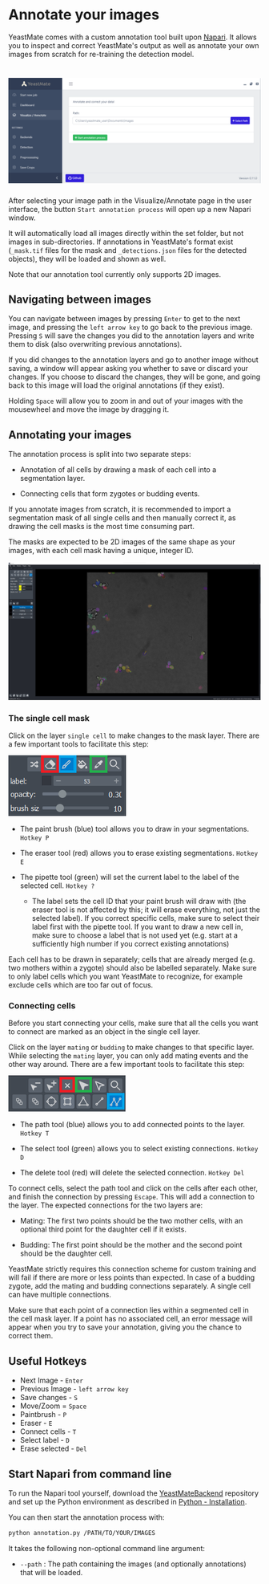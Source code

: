 # Annotate your images

YeastMate comes with a custom annotation tool built upon [Napari](https://napari.org). It allows you to inspect and correct YeastMate's output as well as annotate your own images from scratch for re-training the detection model.

# ![Screenshot](imgs/annotate.png)

After selecting your image path in the Visualize/Annotate page in the user interface, the button ```Start annotation process``` will open up a new Napari window.

It will automatically load all images directly within the set folder, but not images in sub-directories. If annotations in YeastMate's format exist (```_mask.tif``` files for the mask and ```_detections.json``` files for the detected objects), they will be loaded and shown as well.

Note that our annotation tool currently only supports 2D images.

## Navigating between images

You can navigate between images by pressing ```Enter``` to get to the next image, and pressing the ```left arrow key``` to go back to the previous image. Pressing ```S``` will save the changes you did to the annotation layers and write them to disk (also overwriting previous annotations).

If you did changes to the annotation layers and go to another image without saving, a window will appear asking you whether to save or discard your changes. If you choose to discard the changes, they will be gone, and going back to this image will load the original annotations (if they exist).

Holding ```Space``` will allow you to zoom in and out of your images with the mousewheel and move the image by dragging it.

## Annotating your images

The annotation process is split into two separate steps:

* Annotation of all cells by drawing a mask of each cell into a segmentation layer.

* Connecting cells that form zygotes or budding events.

If you annotate images from scratch, it is recommended to import a segmentation mask of all single cells and then manually correct it, as drawing the cell masks is the most time consuming part.

The masks are expected to be 2D images of the same shape as your images, with each cell mask having a unique, integer ID.

![Screenshot](imgs/overview.png)

### The single cell mask

Click on the layer ```single cell``` to make changes to the mask layer. There are a few important tools to facilitate this step:

![Screenshot](imgs/painting_tools.png)

* The paint brush (blue) tool allows you to draw in your segmentations. ```Hotkey P```

* The eraser tool (red) allows you to erase existing segmentations. ```Hotkey E```

* The pipette tool (green) will set the current label to the label of the selected cell. ```Hotkey ?```

    * The label sets the cell ID that your paint brush will draw with (the eraser tool is not affected by this; it will erase everything, not just the selected label). If you correct specific cells, make sure to select their label first with the pipette tool. If you want to draw a new cell in, make sure to choose a label that is not used yet (e.g. start at a sufficiently high number if you correct existing annotations)

Each cell has to be drawn in separately; cells that are already merged (e.g. two mothers within a zygote) should also be labelled separately. Make sure to only label cells which you want YeastMate to recognize, for example exclude cells which are too far out of focus.

### Connecting cells 

Before you start connecting your cells, make sure that all the cells you want to connect are marked as an object in the single cell layer.

Click on the layer ```mating``` or ```budding``` to make changes to that specific layer. While selecting the ```mating``` layer, you can only add mating events and the other way around. There are a few important tools to facilitate this step:

![Screenshot](imgs/connection_tools.png)

* The path tool (blue) allows you to add connected points to the layer. ```Hotkey T```

* The select tool (green) allows you to select existing connections. ```Hotkey D```

* The delete tool (red) will delete the selected connection. ```Hotkey Del```

To connect cells, select the path tool and click on the cells after each other, and finish the connection by pressing ```Escape```. This will add a connection to the layer. The expected connections for the two layers are:

* Mating: The first two points should be the two mother cells, with an optional third point for the daughter cell if it exists.

* Budding: The first point should be the mother and the second point should be the daughter cell.

YeastMate strictly requires this connection scheme for custom training and will fail if there are more or less points than expected. In case of a budding zygote, add the mating and budding connections separately. A single cell can have multiple connections.

Make sure that each point of a connection lies within a segmented cell in the cell mask layer. If a point has no associated cell, an error message will appear when you try to save your annotation, giving you the chance to correct them.

## Useful Hotkeys

* Next Image      - ```Enter```
* Previous Image  - ```left arrow key```
* Save changes    - ```S```
* Move/Zoom       = ```Space```
* Paintbrush      - ```P```
* Eraser          - ```E```
* Connect cells     - ```T```
* Select label    - ```D```
* Erase selected  - ```Del```

## Start Napari from command line

To run the Napari tool yourself, download the [YeastMateBackend](https://github.com/hoerlteam/YeastMateBackend) repository and set up the Python environment as described in [Python - Installation](./environment.md).

You can then start the annotation process with:

``` bash
python annotation.py /PATH/TO/YOUR/IMAGES
```

It takes the following non-optional command line argument:

* ```--path``` : The path containing the images (and optionally annotations) that will be loaded.